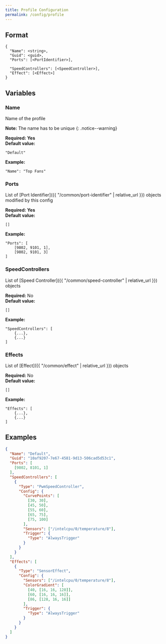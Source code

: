 ```yaml
---
title: Profile Configuration
permalink: /config/profile
---
```


## Format

~~~
{
  "Name": <string>,
  "Guid": <guid>,
  "Ports": [<PortIdentifier>],

  "SpeedControllers": [<SpeedController>],
  "Effect": [<Effect>]
}
~~~

## Variables

### Name
<div class="variable-block" markdown="block">

Name of the profile

**Note:** The name has to be unique
{: .notice--warning}

**Required:** **Yes**<br>
**Default value:**
~~~
"Default"
~~~
**Example:**
~~~
"Name": "Top Fans"
~~~

</div>

### Ports
<div class="variable-block" markdown="block">

List of [Port Identifier]({{ "/common/port-identifier" | relative_url }}) objects modified by this config

**Required:** **Yes**<br>
**Default value:**
~~~
[]
~~~
**Example:**
~~~
"Ports": [
    [9802, 9101, 1],
    [9802, 9101, 3]
]
~~~

</div>

### SpeedControllers
<div class="variable-block" markdown="block">

List of [Speed Controller]({{ "/common/speed-controller" | relative_url }}) objects

**Required:** No<br>
**Default value:**
~~~
[]
~~~
**Example:**
~~~
"SpeedControllers": [
    {...},
    {...}
]
~~~

</div>

### Effects
<div class="variable-block" markdown="block">

List of [Effect]({{ "/common/effect" | relative_url }}) objects

**Required:** No<br>
**Default value:**
~~~
[]
~~~
**Example:**
~~~
"Effects": [
    {...},
    {...}
]
~~~

</div>

## Examples
~~~ json
{
  "Name": "Default",
  "Guid": "10af9207-7e67-4581-9d13-506cad5d53c1",
  "Ports": [
    [9802, 8101, 1]
  ],
  "SpeedControllers": [
    {
      "Type": "PwmSpeedController", 
      "Config": {
        "CurvePoints": [
          [30, 30],
          [45, 50],
          [55, 60],
          [65, 75],
          [75, 100]
        ],
        "Sensors": ["/intelcpu/0/temperature/8"],
        "Trigger": {
          "Type": "AlwaysTrigger"
        }
      }
    }
  ],
  "Effects": [
    {
      "Type": "SensorEffect",
      "Config": {
        "Sensors": ["/intelcpu/0/temperature/8"],
        "ColorGradient": [
          [40, [16, 16, 128]],
          [60, [16, 16, 16]],
          [86, [128, 16, 16]]
        ],
        "Trigger": {
          "Type": "AlwaysTrigger"
        }
      }
    }
  ]
}
~~~